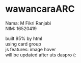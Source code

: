 # wawancaraARC

Nama: M Fikri Ranjabi  
NIM: 16520419  

built 95% by html  
using card group  
js features: image hover  
will be updated after uts daspro (:  
